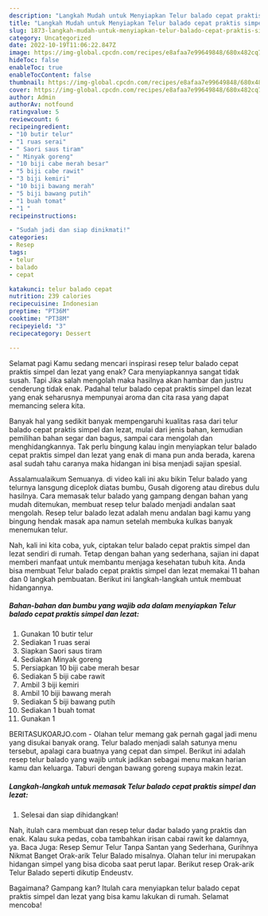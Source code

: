 ```yaml
---
description: "Langkah Mudah untuk Menyiapkan Telur balado cepat praktis simpel dan lezat, Enak Banget"
title: "Langkah Mudah untuk Menyiapkan Telur balado cepat praktis simpel dan lezat, Enak Banget"
slug: 1873-langkah-mudah-untuk-menyiapkan-telur-balado-cepat-praktis-simpel-dan-lezat-enak-banget
category: Uncategorized
date: 2022-10-19T11:06:22.847Z
image: https://img-global.cpcdn.com/recipes/e8afaa7e99649848/680x482cq70/telur-balado-cepat-praktis-simpel-dan-lezat-foto-resep-utama.jpg
hideToc: false
enableToc: true
enableTocContent: false
thumbnail: https://img-global.cpcdn.com/recipes/e8afaa7e99649848/680x482cq70/telur-balado-cepat-praktis-simpel-dan-lezat-foto-resep-utama.jpg
cover: https://img-global.cpcdn.com/recipes/e8afaa7e99649848/680x482cq70/telur-balado-cepat-praktis-simpel-dan-lezat-foto-resep-utama.jpg
author: Admin
authorAv: notfound
ratingvalue: 5
reviewcount: 6
recipeingredient:
- "10 butir telur"
- "1 ruas serai"
- " Saori saus tiram"
- " Minyak goreng"
- "10 biji cabe merah besar"
- "5 biji cabe rawit"
- "3 biji kemiri"
- "10 biji bawang merah"
- "5 biji bawang putih"
- "1 buah tomat"
- "1 "
recipeinstructions:

- "Sudah jadi dan siap dinikmati!"
categories:
- Resep
tags:
- telur
- balado
- cepat

katakunci: telur balado cepat 
nutrition: 239 calories
recipecuisine: Indonesian
preptime: "PT36M"
cooktime: "PT38M"
recipeyield: "3"
recipecategory: Dessert

---
```



Selamat pagi Kamu sedang mencari inspirasi resep telur balado cepat praktis simpel dan lezat yang enak? Cara menyiapkannya sangat tidak susah. Tapi Jika salah mengolah maka hasilnya akan hambar dan justru cenderung tidak enak. Padahal telur balado cepat praktis simpel dan lezat yang enak seharusnya mempunyai aroma dan cita rasa yang dapat memancing selera kita.


Banyak hal yang sedikit banyak mempengaruhi kualitas rasa dari telur balado cepat praktis simpel dan lezat, mulai dari jenis bahan, kemudian pemilihan bahan segar dan bagus, sampai cara mengolah dan menghidangkannya. Tak perlu bingung kalau ingin menyiapkan telur balado cepat praktis simpel dan lezat yang enak di mana pun anda berada, karena asal sudah tahu caranya maka hidangan ini bisa menjadi sajian spesial.

Assalamualaikum Semuanya. di video kali ini aku bikin Telur balado yang telurnya lansgung diceplok diatas bumbu, Gusah digoreng atau direbus dulu hasilnya. Cara memasak telur balado yang gampang dengan bahan yang mudah ditemukan, membuat resep telur balado menjadi andalan saat mengolah. Resep telur balado lezat adalah menu andalan bagi kamu yang bingung hendak masak apa namun setelah membuka kulkas banyak menemukan telur.


Nah, kali ini kita coba, yuk, ciptakan telur balado cepat praktis simpel dan lezat sendiri di rumah. Tetap dengan bahan yang sederhana, sajian ini dapat memberi manfaat untuk membantu menjaga kesehatan tubuh kita. Anda bisa membuat Telur balado cepat praktis simpel dan lezat memakai 11 bahan dan 0 langkah pembuatan. Berikut ini langkah-langkah untuk membuat hidangannya.

<!--inarticleads1-->

##### Bahan-bahan dan bumbu yang wajib ada dalam menyiapkan Telur balado cepat praktis simpel dan lezat:

1. Gunakan 10 butir telur
1. Sediakan 1 ruas serai
1. Siapkan  Saori saus tiram
1. Sediakan  Minyak goreng
1. Persiapkan 10 biji cabe merah besar
1. Sediakan 5 biji cabe rawit
1. Ambil 3 biji kemiri
1. Ambil 10 biji bawang merah
1. Sediakan 5 biji bawang putih
1. Sediakan 1 buah tomat
1. Gunakan 1 


BERITASUKOARJO.com - Olahan telur memang gak pernah gagal jadi menu yang disukai banyak orang. Telur balado menjadi salah satunya menu tersebut, apalagi cara buatnya yang cepat dan simpel. Berikut ini adalah resep telur balado yang wajib untuk jadikan sebagai menu makan harian kamu dan keluarga. Taburi dengan bawang goreng supaya makin lezat. 

<!--inarticleads2-->

##### Langkah-langkah untuk memasak Telur balado cepat praktis simpel dan lezat:


1. Selesai dan siap dihidangkan!

Nah, itulah cara membuat dan resep telur dadar balado yang praktis dan enak. Kalau suka pedas, coba tambahkan irisan cabai rawit ke dalamnya, ya. Baca Juga: Resep Semur Telur Tanpa Santan yang Sederhana, Gurihnya Nikmat Banget Orak-arik Telur Balado misalnya. Olahan telur ini merupakan hidangan simpel yang bisa dicoba saat perut lapar. Berikut resep Orak-arik Telur Balado seperti dikutip Endeustv. 

Bagaimana? Gampang kan? Itulah cara menyiapkan telur balado cepat praktis simpel dan lezat yang bisa kamu lakukan di rumah. Selamat mencoba!
